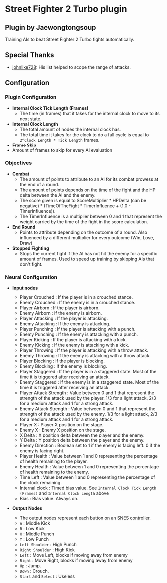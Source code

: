 # Street Fighter 2 Turbo plugin
Plugin by Jaewongtongsoup
-------
Training AIs to beat Street Fighter 2 Turbo fights automatically.

## Special Thanks

* [johnlike728](https://gamefaqs.gamespot.com/snes/588701-street-fighter-ii-turbo/faqs/63633): His list helped to scope the range of attacks.

## Configuration

### Plugin Configuration
* **Internal Clock Tick Length (Frames)**
  * The time (in frames) that it takes for the internal clock to move to its next state.
* **Internal Clock Length**
  * The total amount of nodes the internal clock has.
  * The total time it takes for the clock to do a full cycle is equal to `2^Clock Length * Tick Length` frames.
 * **Frame Skip**
  * Amount of frames to skip for every AI evaluation

### Objectives

* **Combat**
  * The amount of points to attribute to an AI for its combat prowess at the end of a round. 
  * The amount of points depends on the time of the fight and the HP delta between the AI and the enemy.
  * The score given is equal to ScoreMultiplier * HPDelta (can be negative) * (TimeOfTheFight * TimerInfluence + (1.0 - TimerInfluence)).
  * The TimerInfluence is a multiplier between 0 and 1 that represent the weight carried by the time of the fight in the score calculation.
* **End Round**
  * Points to attribute depending on the outcome of a round. Also influenced by a different multiplier for every outcome (Win, Lose, Draw)
* **Stopped Fighting**
  * Stops the current fight if the AI has not hit the enemy for a specific amount of frames. Used to speed up training by skipping AIs that don't fight.


### Neural Configuration

* **Input nodes**
  * Player Crouched : If the player is in a crouched stance.
  * Enemy Crouched : If the enemy is in a crouched stance.
  * Player Airborn : If the player is airborn.
  * Enemy Airborn : If the enemy is airborn.
  * Player Attacking : If the player is attacking.
  * Enemy Attacking : If the enemy is attacking.
  * Player Punching : If the player is attacking with a punch.
  * Enemy Punching : If the enemy is attacking with a punch.
  * Player Kicking : If the player is attacking with a kick.
  * Enemy Kicking : If the enemy is attacking with a kick.
  * Player Throwing : If the player is attacking with a throw attack.
  * Enemy Throwing : If the enemy is attacking with a throw attack.
  * Player Blocking : If the player is blocking.
  * Enemy Blocking : If the enemy is blocking.
  * Player Staggered : If the player is in a staggered state. Most of the time it is triggered after receiving an attack.
  * Enemy Staggered : If the enemy is in a staggered state. Most of the time it is triggered after receiving an attack.
  * Player Attack Strength : Value between 0 and 1 that represent the strength of the attack used by the player. 1/3 for a light attack, 2/3 for a medium attack and 1 for a strong attack.
  * Enemy Attack Strength : Value between 0 and 1 that represent the strength of the attack used by the enemy. 1/3 for a light attack, 2/3 for a medium attack and 1 for a strong attack.
  * Player X : Player X position on the stage.
  * Enemy X : Enemy X position on the stage.
  * X Delta : X position delta between the player and the enemy.
  * Y Delta : Y position delta between the player and the enemy.
  * Enemy Direction : Boolean set to 1 if the enemy is facing left. 0 if the enemy is facing right.
  * Player Health : Value between 1 and 0 representing the percentage of health remaining to the player.
  * Enemy Health : Value between 1 and 0 representing the percentage of health remaining to the enemy.
  * Time Left : Value between 1 and 0 representing the percentage of the clock remaining.
  * Internal clock : Timed bias value. See `Internal Clock Tick Length (Frames)` and `Internal Clock Length` above
  * Bias : Bias value. Always on.

* **Output Nodes**
  * The output nodes represent each button on an SNES controller.
  * `A` : Middle Kick
  * `B` : Low Kick
  * `X` : Middle Punch
  * `Y` : Low Punch
  * `Left Shoulder` : High Punch
  * `Right Shoulder` : High Kick
  * `Left` : Move Left, blocks if moving away from enemy
  * `Right` : Move Right, blocks if moving away from enemy
  * `Up` : Jump.
  * `Down` : Crouch.
  * `Start` and `Select` : Useless